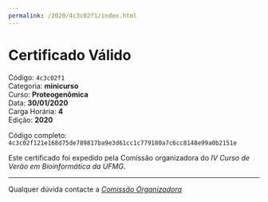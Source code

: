 ```yaml
---
permalink: /2020/4c3c02f1/index.html
---
```


# Certificado Válido

Código: `4c3c02f1`<br>
Categoria: **minicurso**<br>
Curso: **Proteogenômica**<br>
Data: **30/01/2020**<br>
Carga Horária: **4**<br>
Edição: **2020**<br>


Código completo: `4c3c02f121e168d75de789817ba9e3d61cc1c779180a7c6cc8148e99a0b2151e`


Este certificado foi expedido pela Comissão organizadora do *IV Curso de Verão em Bioinformática da UFMG*.

----

Qualquer dúvida contacte a [_Comissão Organizadora_](<mailto:cursobioinfoufmg@gmail.com$subject=[Certificados]>)

